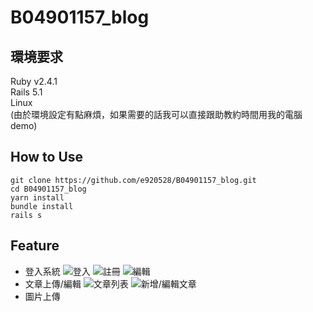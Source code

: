 # B04901157_blog

## 環境要求
Ruby v2.4.1</br>
Rails 5.1</br>
Linux</br>
(由於環境設定有點麻煩，如果需要的話我可以直接跟助教約時間用我的電腦demo)

## How to Use
`git clone https://github.com/e920528/B04901157_blog.git`</br>
`cd B04901157_blog`</br>
`yarn install`</br>
`bundle install`</br>
`rails s`</br>

## Feature
* 登入系統
![登入](https://i.imgur.com/AhsCwti.png)
![註冊](https://i.imgur.com/ep1KBRt.png)
![編輯](https://i.imgur.com/SLQS92S.png)
* 文章上傳/編輯
![文章列表](https://i.imgur.com/u3R4C89.png)
![新增/編輯文章](https://i.imgur.com/UUXLGBu.png)
* 圖片上傳
